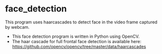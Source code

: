 # face_detection
This program uses haarcascades to detect face in the video frame captured by webcam. 

* This face detection program is written in Python using OpenCV.
* The haar cascade for full frontal face detection is available here: https://github.com/opencv/opencv/tree/master/data/haarcascades
